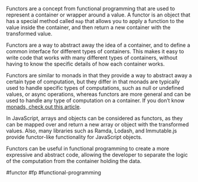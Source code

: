 
Functors are a concept from functional programming that are used to represent a container or wrapper around a value. A functor is an object that has a special method called `map` that allows you to apply a function to the value inside the container, and then return a new container with the transformed value.

Functors are a way to abstract away the idea of a container, and to define a common interface for different types of containers. This makes it easy to write code that works with many different types of containers, without having to know the specific details of how each container works.

Functors are similar to monads in that they provide a way to abstract away a certain type of computation, but they differ in that monads are typically used to handle specific types of computations, such as null or undefined values, or async operations, whereas functors are more general and can be used to handle any type of computation on a container. If you don’t know [monads, check out this article](https://medium.com/@pandaquests/functional-programming-in-javascript-101-monads-e254934430c8).

In JavaScript, arrays and objects can be considered as functors, as they can be mapped over and return a new array or object with the transformed values. Also, many libraries such as Ramda, Lodash, and Immutable.js provide functor-like functionality for JavaScript objects.

Functors can be useful in functional programming to create a more expressive and abstract code, allowing the developer to separate the logic of the computation from the container holding the data.




#functor
#fp #functional-programming 